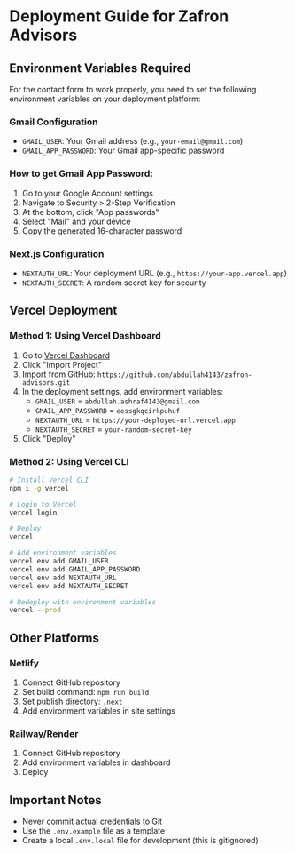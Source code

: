 # Deployment Guide for Zafron Advisors

## Environment Variables Required

For the contact form to work properly, you need to set the following environment variables on your deployment platform:

### Gmail Configuration
- `GMAIL_USER`: Your Gmail address (e.g., `your-email@gmail.com`)
- `GMAIL_APP_PASSWORD`: Your Gmail app-specific password

### How to get Gmail App Password:
1. Go to your Google Account settings
2. Navigate to Security > 2-Step Verification
3. At the bottom, click "App passwords"
4. Select "Mail" and your device
5. Copy the generated 16-character password

### Next.js Configuration
- `NEXTAUTH_URL`: Your deployment URL (e.g., `https://your-app.vercel.app`)
- `NEXTAUTH_SECRET`: A random secret key for security

## Vercel Deployment

### Method 1: Using Vercel Dashboard
1. Go to [Vercel Dashboard](https://vercel.com/dashboard)
2. Click "Import Project"
3. Import from GitHub: `https://github.com/abdullah4143/zafron-advisors.git`
4. In the deployment settings, add environment variables:
   - `GMAIL_USER` = `abdullah.ashraf4143@gmail.com`
   - `GMAIL_APP_PASSWORD` = `eessgkqcirkpuhuf`
   - `NEXTAUTH_URL` = `https://your-deployed-url.vercel.app`
   - `NEXTAUTH_SECRET` = `your-random-secret-key`
5. Click "Deploy"

### Method 2: Using Vercel CLI
```bash
# Install Vercel CLI
npm i -g vercel

# Login to Vercel
vercel login

# Deploy
vercel

# Add environment variables
vercel env add GMAIL_USER
vercel env add GMAIL_APP_PASSWORD
vercel env add NEXTAUTH_URL
vercel env add NEXTAUTH_SECRET

# Redeploy with environment variables
vercel --prod
```

## Other Platforms

### Netlify
1. Connect GitHub repository
2. Set build command: `npm run build`
3. Set publish directory: `.next`
4. Add environment variables in site settings

### Railway/Render
1. Connect GitHub repository
2. Add environment variables in dashboard
3. Deploy

## Important Notes
- Never commit actual credentials to Git
- Use the `.env.example` file as a template
- Create a local `.env.local` file for development (this is gitignored)